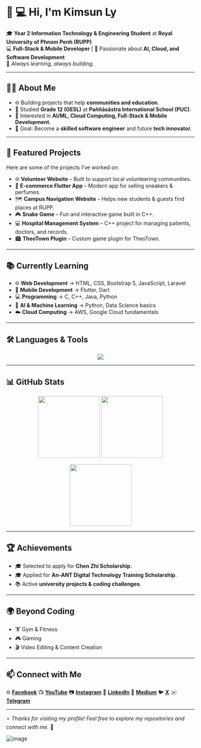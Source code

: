 # 👋 💻 Hi, I'm Kimsun Ly

🎓 **Year 2 Information Technology & Engineering Student** at **Royal University of Phnom Penh (RUPP)**  
💻 **Full-Stack & Mobile Developer** | 🚀 Passionate about **AI, Cloud, and Software Development**  
🌱 *Always learning, always building.*  

---

## 🧑‍💻 About Me
- 🌐 Building projects that help **communities and education**.  
- 🏫 Studied **Grade 12 (GESL)** at **Paññāsāstra International School (PUC)**.  
- 🔎 Interested in **AI/ML, Cloud Computing, Full-Stack & Mobile Development**.  
- 🎯 Goal: Become a **skilled software engineer** and future **tech innovator**.  

---

## 🚀 Featured Projects
Here are some of the projects I’ve worked on:

- 🌐 **Volunteer Website** – Built to support local volunteering communities.  
- 📱 **E-commerce Flutter App** – Modern app for selling sneakers & perfumes.  
- 🗺️ **Campus Navigation Website** – Helps new students & guests find places at RUPP.  
- 🎮 **Snake Game** – Fun and interactive game built in C++.  
- 💻 **Hospital Management System** – C++ project for managing patients, doctors, and records.  
- 🏙️ **TheoTown Plugin** – Custom game plugin for TheoTown.  

---

## 📚 Currently Learning
- 🌐 **Web Development** → HTML, CSS, Bootstrap 5, JavaScript, Laravel  
- 📱 **Mobile Development** → Flutter, Dart  
- 💻 **Programming** → C, C++, Java, Python  
- 🤖 **AI & Machine Learning** → Python, Data Science basics  
- ☁️ **Cloud Computing** → AWS, Google Cloud fundamentals  

---

## 🛠️ Languages & Tools
<p align="center">
  <img src="https://skillicons.dev/icons?i=html,css,js,bootstrap,flutter,dart,java,cpp,python,laravel,git,github,vscode,figma,mysql" />
</p>

---

## 📊 GitHub Stats
<p align="center">
  <img src="https://github-readme-stats.vercel.app/api?username=KimsunLy&show_icons=true&theme=tokyonight" height="165"/>
  <img src="https://github-readme-streak-stats.herokuapp.com/?user=KimsunLy&theme=tokyonight" height="165"/>
</p>

<p align="center">
  <img src="https://github-readme-stats.vercel.app/api/top-langs/?username=KimsunLy&layout=compact&theme=tokyonight" height="165"/>
</p>

---

## 🏆 Achievements
- 🎓 Selected to apply for **Chen Zhi Scholarship**.  
- 🎓 Applied for **An-ANT Digital Technology Training Scholarship**.  
- 📚 Active **university projects & coding challenges**.  

---

## 🌍 Beyond Coding
- 🏋️ Gym & Fitness  
- 🎮 Gaming  
- 🎬 Video Editing & Content Creation  

---

## 📫 Connect with Me

:globe_with_meridians: [**Facebook**](https://www.facebook.com/kimsun.ly.2025)
:tv: [**YouTube**](https://www.youtube.com/@KimsunLy-n9i)
:camera: [**Instagram**](https://www.instagram.com/kimsun_ly)
:briefcase: [**LinkedIn**](https://linkedin.com/in/KimsunLy)
:pencil: [**Medium**](https://medium.com/@KimsunLy)
:bird: [**X**](https://x.com/KimsunLy)
:envelope: [**Telegram**](https://t.me/Kimsun_Ly)


---

⭐️ *Thanks for visiting my profile! Feel free to explore my repositories and connect with me.* 🚀


  ![image](https://media.giphy.com/media/v1.Y2lkPTc5MGI3NjExNmV3Y3VkemFqY3BwZXp4OW5hcDB3amdhcXYzd2RsdDY3ZTkzOXhxciZlcD12MV9naWZzX3NlYXJjaCZjdD1n/26AHyxxCItIbFijLO/giphy.gif)


